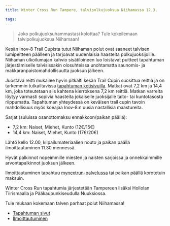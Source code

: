 ```yaml
---
title: Winter Cross Run Tampere, talvipolkujuoksua Niihamassa 12.3.

tags:
---
```


> Joko polkujuoksuhammastasi kolottaa? Tule kokeilemaan talvipolkujuoksua Niihamaan!

Kesän Inov-8 Trail Cupista tutut Niihaman polut ovat saaneet talvisen lumipeitteen päälleen ja tarjoavat uudenlaisia haasteita polkujuoksijoille. Niihaman ulkoilumajan kahvio sisätiloineen luo loistavat puitteet tapahtuman järjestämiselle talvisissakin olosuhteissa unohtamatta saunomis- ja makkaranpaistomahdollisuutta juoksun jälkeen.

Juostava reitti mukailee hyvin pitkälti kesän Trail Cupin suosittua reittiä ja on tarkemmin tutkailtavissa [tapahtuman kotisivuilla](http://www.wintercrossrun.com). Matkat ovat 7,2 km ja 14,4 km, joka toteutetaan siis kahtena kierroksena 7,2 km reittiä. Matkan varrelta löytyy varmasti sopivia haasteita jokaiselle juoksijalle taito- tai kuntotasosta riippumatta. Tapahtuman yhteydessä on keväisen trail cupin tavoin mahdollisuus myös koeajaa Inov-8:n uusia nastallisia maastureita.

Sarjat (suluissa osanottomaksu ennakkoon/paikan päällä):

- 7,2 km: Naiset, Miehet, Kunto (12€/15€)
- 14,4 km: Naiset, Miehet, Kunto (17€/20€)

Lähtö kello 12.00, kilpailumateriaalien nouto ja paikan päällä ilmoittautuminen 11.30 mennessä.

Hyvät palkinnot nopeimmille miesten ja naisten sarjoissa ja onnekkaimmille arvontapalkinnot juoksun jälkeen.

Ilmoittautuminen tapahtuu [mynextrun-palvelussa](https://fi.mynextrun.com/winter-cross-run-23) tai paikan päällä korotetuin maksuin.

Winter Cross Run tapahtumia järjestetään Tampereen lisäksi Hollolan Tiirismaalla ja Pääkaupunkiseudulla Nuuksiossa.

Tule mukaan kokemaan talven parhaat polut Niihamassa!

- [Tapahtuman sivut](http://www.wintercrossrun.com)
- [Ilmoittautuminen](https://fi.mynextrun.com/winter-cross-run-23)
